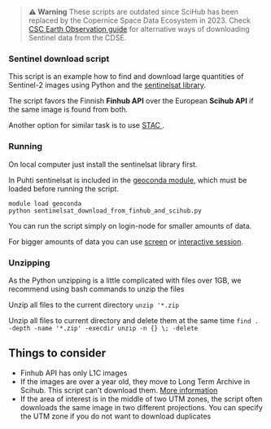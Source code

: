 > **⚠️ Warning**
> These scripts are outdated since SciHub has been replaced by the Copernice Space Data Ecosystem in 2023. Check [CSC Earth Observation guide](https://docs.csc.fi/support/tutorials/gis/eo_guide/) for alternative ways of downloading Sentinel data from the CDSE.



### Sentinel download script

This script is an example how to find and download large quantities of Sentinel-2 images using Python and the [sentinelsat library](https://sentinelsat.readthedocs.io).

The script favors the Finnish **Finhub API** over the European **Scihub API** if the same image is found from both. 

Another option for similar task is to use [STAC ](../STAC).
 
### Running
On local computer just install the sentinelsat library first.

In Puhti sentinelsat is included in the [geoconda module](https://docs.csc.fi/apps/geoconda/), which must be loaded before running the script.

```
module load geoconda
python sentinelsat_download_from_finhub_and_scihub.py
```

You can run the script simply on login-node for smaller amounts of data.

For bigger amounts of data you can use [screen](https://linuxize.com/post/how-to-use-linux-screen/) or [interactive session](https://docs.csc.fi/computing/running/interactive-usage/).

### Unzipping 

As the Python unzipping is a little complicated with files over 1GB, we recommend using bash commands to unzip the files

Unzip all files to the current directory
`unzip '*.zip`

Unzip all files to current directory and delete them at the same time
`find . -depth -name '*.zip' -execdir unzip -n {} \; -delete`

## Things to consider 

* Finhub API has only L1C images
* If the images are over a year old, they move to Long Term Archive in Scihub. This script can't download them. [More information](https://scihub.copernicus.eu/userguide/LongTermArchive)
* If the area of interest is in the middle of two UTM zones, the script often downloads the same image in two different projections. You can specify the UTM zone if you do not want to download duplicates
